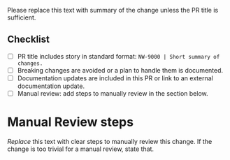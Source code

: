 
Please replace this text with summary of the change unless the PR title is sufficient.

## Checklist

- [ ] PR title includes story in standard format: `NW-9000 | Short summary of changes.`
- [ ] Breaking changes are avoided or a plan to handle them is documented.
- [ ] Documentation updates are included in this PR or link to an external documentation update.
- [ ] Manual review: add steps to manually review in the section below.

# Manual Review steps
*Replace* this text with clear steps to manually review this change. If the
 change is too trivial for a manual review, state that.
